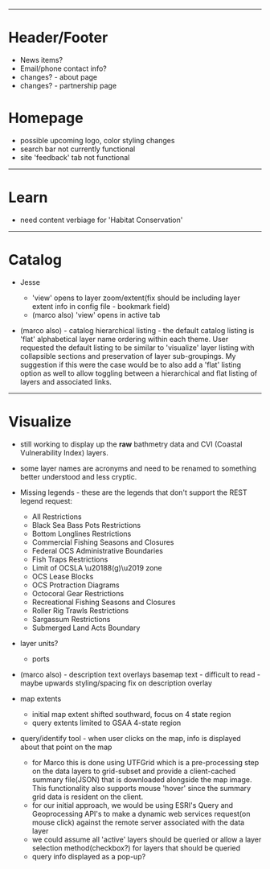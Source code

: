 


---

# Header/Footer #

  * News items?
  * Email/phone contact info?
  * changes? - about page
  * changes? - partnership page

# Homepage #

  * possible upcoming logo, color styling changes
  * search bar not currently functional
  * site 'feedback' tab not functional


---

# Learn #

  * need content verbiage for 'Habitat Conservation'


---

# Catalog #

  * Jesse
    * 'view' opens to layer zoom/extent(fix should be including layer extent info in config file - bookmark field)
    * (marco also) 'view' opens in active tab

  * (marco also) - catalog hierarchical listing - the default catalog listing is 'flat' alphabetical layer name ordering within each theme. User requested the default listing to be similar to 'visualize' layer listing with collapsible sections and preservation of layer sub-groupings. My suggestion if this were the case would be to also add a 'flat' listing option as well to allow toggling between a hierarchical and flat listing of layers and associated links.


---

# Visualize #

  * still working to display up the **raw** bathmetry data and CVI (Coastal Vulnerability Index) layers.
  * some layer names are acronyms and need to be renamed to something better understood and less cryptic.
  * Missing legends - these are the legends that don't support the REST legend request:
    * All Restrictions
    * Black Sea Bass Pots Restrictions
    * Bottom Longlines Restrictions
    * Commercial Fishing Seasons and Closures
    * Federal OCS Administrative Boundaries
    * Fish Traps Restrictions
    * Limit of OCSLA \u20188(g)\u2019 zone
    * OCS Lease Blocks
    * OCS Protraction Diagrams
    * Octocoral Gear Restrictions
    * Recreational Fishing Seasons and Closures
    * Roller Rig Trawls Restrictions
    * Sargassum Restrictions
    * Submerged Land Acts Boundary

  * layer units?
    * ports

  * (marco also) - description text overlays basemap text - difficult to read - maybe upwards styling/spacing fix on description overlay

  * map extents
    * initial map extent shifted southward, focus on 4 state region
    * query extents limited to GSAA 4-state region

  * query/identify tool - when user clicks on the map, info is displayed about that point on the map
    * for Marco this is done using UTFGrid which is a pre-processing step on the data layers to grid-subset and provide a client-cached summary file(JSON) that is downloaded alongside the map image.  This functionality also supports mouse 'hover' since the summary grid data is resident on the client.
    * for our initial approach, we would be using ESRI's Query and Geoprocessing API's to make a dynamic web services request(on mouse click) against the remote server associated with the data layer
    * we could assume all 'active' layers should be queried or allow a layer selection method(checkbox?) for layers that should be queried
    * query info displayed as a pop-up?